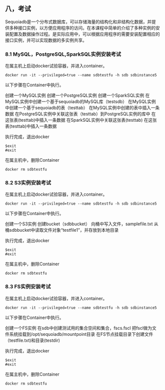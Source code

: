 ## 八，考试
Sequoiadb是一个分布式数据库，可以存储海量的结构化和非结构化数据，并提供多种接口实例，以方便应用程序的访问。在本课程中简单的介绍了多种实例的安装配置及数据操作过程。是实际应用中，可以根据应用程序的需要安装配置相应的接口实例，并可以实现数据的多实例共享。

### 8.1 MySQL，PostgreSQL,SparkSQL实例安装考试
在属主机上启动docker试验容器，并进入container。
```
docker run -it --privileged=true --name sdbtestfu -h sdb sdbinstance5
```
以下步骤在Container中执行。

创建一个MySQL实例
创建一个PostgreSQL实例
创建一个SparkSQL实例
在MySQL实例中创建一个基于sequoiadb的MySQL库（testsdb）
在MySQL实例中创建一个基于sequoiadb的表（testtab）
在MySQL实例中创建的表中插入一条数据
在PostgreSQL实例中关联这张表（testtab）到PostgreSQL实例的库中
在这张表(testtab)中插入一条数据
在SparkSQL实例中关联这张表(testtab)
在这张表(testtab)中插入一条数据

执行完成，退出docker
```
$exit
#exit
```
在属主机中，删除Container
```
docker rm sdbtestfu
```
	
### 8.2 S3实例安装考试
在属主机上启动docker试验容器，并进入container。
```
docker run -it --privileged=true --name sdbtestfu -h sdb sdbinstance5
```
以下步骤在Container中执行。

创建一个S3实例
创建bucket（sdbbucket）
向桶中写入文件，samplefile.txt
从桶sdbbucket中读取文件对象“testfile1”，并存放到本地目录

执行完成，退出docker
```
$exit
#exit
```
在属主机中，删除Container
```
docker rm sdbtestfu
```
### 8.3 FS实例安装考试
在属主机上启动docker试验容器，并进入container。
```
docker run -it --privileged=true --name sdbtestfu -h sdb sdbinstance5
```
以下步骤在Container中执行。

创建一个FS实例
在sdb中创建测试用的集合空间和集合，fscs.fscl
把fscl做为文件系统挂载到/opt/sequoiadb/mountpoint目录
在FS节点挂载目录下创建文件（testfile.txt)和目录(testdir)

执行完成，退出docker
```
$exit
#exit
```
在属主机中，删除Container
```
docker rm sdbtestfu
```

